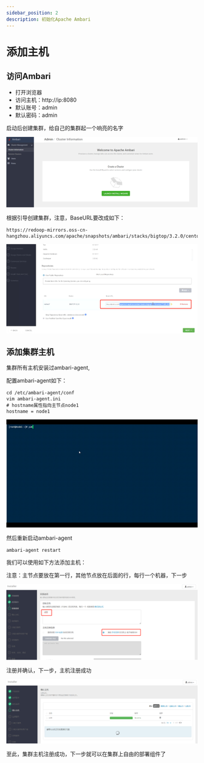 ```yaml
---
sidebar_position: 2
description: 初始化Apache Ambari
---
```


# 添加主机

## 访问Ambari

* 打开浏览器
* 访问主机：http://ip:8080
* 默认账号：admin
* 默认密码：admin

启动后创建集群，给自己的集群起一个响亮的名字

![image-20220623111859280](./img/image-20220623111859280.png)

根据引导创建集群，注意，BaseURL要改成如下：

```
https://redoop-mirrors.oss-cn-hangzhou.aliyuncs.com/apache/snapshots/ambari/stacks/bigtop/3.2.0/centos/7/x86_64/
```

![image-20221215175619737](./img/image-20221215175619737.png)

## 添加集群主机

集群所有主机安装过ambari-agent,

配置ambari-agent如下：

```shell
cd /etc/ambari-agent/conf
vim ambari-agent.ini
# hostname属性指向主节点node1
hostname = node1
```

![](./img/r4_.gif)

然后重新启动ambari-agent

```
ambari-agent restart
```

我们可以使用如下方法添加主机：

注意：主节点要放在第一行，其他节点放在后面的行，每行一个机器，下一步

![image-20220623113109808](./img/image-20220623113109808.png)

注册并确认，下一步，主机注册成功

![image-20220623113314439](./img/image-20220623113314439.png)

至此，集群主机注册成功，下一步就可以在集群上自由的部署组件了

